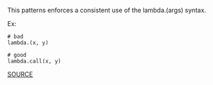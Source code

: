 This patterns enforces a consistent use of the lambda.(args) syntax.

Ex:

    # bad
    lambda.(x, y)
    
    # good
    lambda.call(x, y)

[SOURCE](http://www.rubydoc.info/gems/rubocop/RuboCop/Cop/Style/LambdaCall)